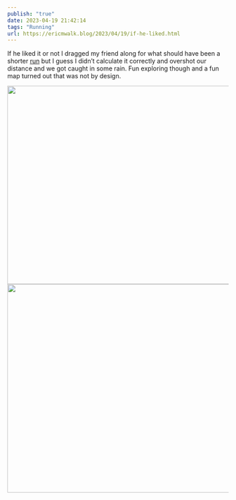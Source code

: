 ```yaml
---
publish: "true"
date: 2023-04-19 21:42:14
tags: "Running"
url: https://ericmwalk.blog/2023/04/19/if-he-liked.html
---
```


If he liked it or not I dragged my friend along for what should have been a shorter [run](http://www.strava.com/activities/8922688352) but I guess I didn’t calculate it correctly and overshot our distance and we got caught in some rain. Fun exploring though and a fun map turned out that was not by design.

<img src="uploads/2023/12d3c92467.jpg" width="600" height="450" alt="">

<img src="uploads/2023/6f6e085305.jpg" width="600" height="473" alt="">